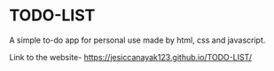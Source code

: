 # TODO-LIST

A simple to-do app for personal use made by html, css and javascript.

Link to the website- https://jesiccanayak123.github.io/TODO-LIST/ 
